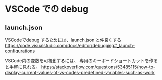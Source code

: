 # VSCode での debug

## launch.json
VSCodeでdebug するためには、launch.json と仲良くする
https://code.visualstudio.com/docs/editor/debugging#_launch-configurations

VSCode内の変数を可視化するには、 専用のキーボードショートカットを作ると手軽に見れる。
https://stackoverflow.com/questions/53485115/how-to-display-current-values-of-vs-codes-predefined-variables-such-as-work


<!--stackedit_data:
eyJoaXN0b3J5IjpbMTIzNTc2NTA3NiwtMjU1MjI4ODkzXX0=
-->